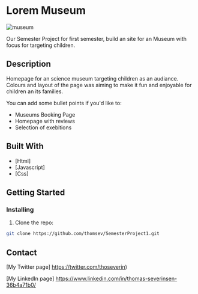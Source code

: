 # Lorem Museum

![museum](https://user-images.githubusercontent.com/100193213/205646088-59535972-1472-483f-95a8-721bbe025ccf.png)


Our Semester Project for first semester, build an site for an Museum with focus for targeting children.

## Description

Homepage for an science museum targeting children as an audiance. 
Colours and layout of the page was aiming to make it fun and enjoyable for children an its families.

You can add some bullet points if you'd like to:

- Museums Booking Page
- Homepage with reviews
- Selection of exebitions

## Built With

- [Html]
- [Javascript]
- [Css]

## Getting Started

### Installing


1. Clone the repo:

```bash
git clone https://github.com/thomsev/SemesterProject1.git
```


## Contact

[My Twitter page] https://twitter.com/thoseverin)

[My LinkedIn page] https://www.linkedin.com/in/thomas-severinsen-36b4a71b0/
